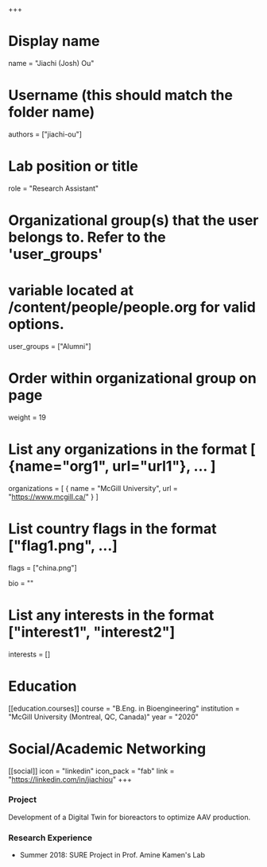 +++
# Display name
name = "Jiachi (Josh) Ou"

# Username (this should match the folder name)
authors = ["jiachi-ou"]

# Lab position or title
role = "Research Assistant"

# Organizational group(s) that the user belongs to. Refer to the 'user_groups'
# variable located at /content/people/people.org for valid options.
user_groups = ["Alumni"]

# Order within organizational group on page
weight = 19

# List any organizations in the format [ {name="org1", url="url1"}, ... ]
organizations = [ { name = "McGill University", url = "https://www.mcgill.ca/" } ]

# List country flags in the format ["flag1.png", ...]
flags = ["china.png"]

bio = ""

# List any interests in the format ["interest1", "interest2"]
interests = []

# Education
[[education.courses]]
  course = "B.Eng. in Bioengineering"
  institution = "McGill University (Montreal, QC, Canada)"
  year = "2020"

# Social/Academic Networking
[[social]]
  icon = "linkedin"
  icon_pack = "fab"
  link = "https://linkedin.com/in/jiachiou"
+++
### Project
Development of a Digital Twin for bioreactors to optimize AAV production.

### Research Experience
- Summer 2018: SURE Project in Prof. Amine Kamen's Lab
